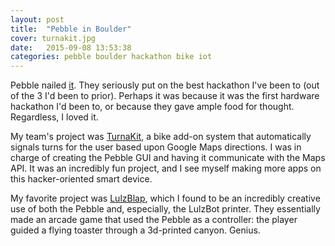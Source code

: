 ```yaml
---
layout: post
title:  "Pebble in Boulder"
cover: turnakit.jpg
date:   2015-09-08 13:53:38
categories: pebble boulder hackathon bike iot
---
```

Pebble nailed [it](http://pebblerocksboulder.com/). They seriously put on the best hackathon I've been to (out of the 3 I'd been to prior). Perhaps it was because it was the first hardware hackathon I'd been to, or because they gave ample food for thought. Regardless, I loved it.

My team's project was [TurnaKit](https://www.hackster.io/teamturing/turnakit), a bike add-on system that automatically signals turns for the user based upon Google Maps directions. I was in charge of creating the Pebble GUI and having it communicate with the Maps API. It was an incredibly fun project, and I see myself making more apps on this hacker-oriented smart device.

My favorite project was [LulzBlap](https://www.hackster.io/team-aboriginal-nonentity-congressmen/lulzblap), which I found to be an incredibly creative use of both the Pebble and, especially, the LulzBot printer. They essentially made an arcade game that used the Pebble as a controller: the player guided a flying toaster through a 3d-printed canyon. Genius.
